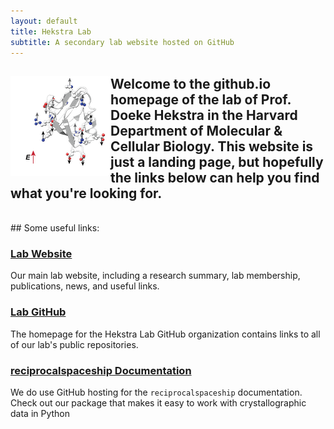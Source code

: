 ```yaml
---
layout: default
title: Hekstra Lab
subtitle: A secondary lab website hosted on GitHub
---
```

<img src="/PDZ3_arrow_diagram.png" align="left"> **Welcome to the github.io homepage of the lab of Prof. Doeke Hekstra in the Harvard Department of Molecular & Cellular Biology. This website is just a landing page, but hopefully the links below can help you find what you're looking for.**
<br>
---
<br>
## Some useful links:

### [Lab Website](https://hekstralab.fas.harvard.edu/)
Our main lab website, including a research summary, lab membership, publications, news, and useful links.

### [Lab GitHub](https://github.com/Hekstra-Lab)
The homepage for the Hekstra Lab GitHub organization contains links to all of our lab's public repositories.

### [reciprocalspaceship Documentation](https://hekstra-lab.github.io/reciprocalspaceship/)
We do use GitHub hosting for the `reciprocalspaceship` documentation. Check out our package that makes it easy to work with crystallographic data in Python
